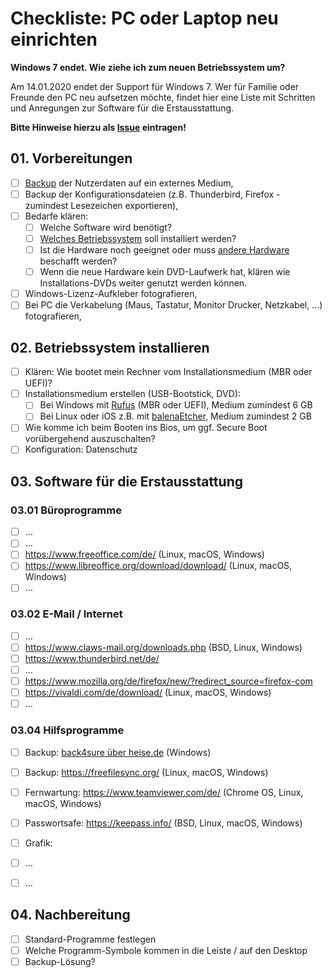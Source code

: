# Checkliste: PC oder Laptop neu einrichten
**Windows 7 endet. Wie ziehe ich zum neuen Betriebssystem um?**

Am 14.01.2020 endet der Support für Windows 7. Wer für Familie oder Freunde den PC neu aufsetzen möchte, findet hier eine Liste mit Schritten und Anregungen zur Software für die Erstausstattung.

**Bitte Hinweise hierzu als [Issue](https://github.com/fulgor/pc-laptop-neu-einrichten-checkliste/issues) eintragen!**

## 01. Vorbereitungen
- [ ] [Backup](https://github.com/fulgor/pc-laptop-neu-einrichten-checkliste/wiki/Backup) der Nutzerdaten auf ein externes Medium,
- [ ] Backup der Konfigurationsdateien (z.B. Thunderbird, Firefox - zumindest Lesezeichen exportieren),
- [ ] Bedarfe klären: 
  - [ ] Welche Software wird benötigt? 
  - [ ] [Welches Betriebssystem](https://github.com/fulgor/pc-laptop-neu-einrichten-checkliste/wiki/Betriebssystem) soll installiert werden?
  - [ ] Ist die Hardware noch geeignet oder muss [andere Hardware](gebrauchte-hardware-haendler.md) beschafft werden?
   - [ ] Wenn die neue Hardware kein DVD-Laufwerk hat, klären wie Installations-DVDs weiter genutzt werden können.
- [ ] Windows-Lizenz-Aufkleber fotografieren,
- [ ] Bei PC die Verkabelung (Maus, Tastatur, Monitor Drucker, Netzkabel, ...) fotografieren,

## 02. Betriebssystem installieren
- [ ] Klären: Wie bootet mein Rechner vom Installationsmedium (MBR oder UEFI)? 
- [ ] Installationsmedium erstellen (USB-Bootstick, DVD):
  - [ ] Bei Windows mit [Rufus](https://rufus.ie/) (MBR oder UEFI), Medium zumindest 6 GB
  - [ ] Bei Linux oder iOS z.B. mit [balenaEtcher](https://www.balena.io/etcher/), Medium zumindest 2 GB
- [ ] Wie komme ich beim Booten ins Bios, um ggf. Secure Boot vorübergehend auszuschalten?
- [ ] Konfiguration: Datenschutz

## 03. Software für die Erstausstattung

### 03.01 Büroprogramme
- [ ] ...
- [ ] ...
- [ ] https://www.freeoffice.com/de/ (Linux, macOS, Windows)
- [ ] https://www.libreoffice.org/download/download/ (Linux, macOS, Windows)
- [ ] ...

### 03.02 E-Mail / Internet
- [ ] ...
- [ ] https://www.claws-mail.org/downloads.php (BSD, Linux, Windows)
- [ ] https://www.thunderbird.net/de/
- [ ] ...
- [ ] https://www.mozilla.org/de/firefox/new/?redirect_source=firefox-com
- [ ] https://vivaldi.com/de/download/ (Linux, macOS, Windows)
- [ ] ...

### 03.04 Hilfsprogramme
- [ ] Backup: [back4sure über heise.de](https://www.heise.de/download/product/back4sure-70729) (Windows)
- [ ] Backup: https://freefilesync.org/ (Linux, macOS, Windows)
- [ ] Fernwartung: https://www.teamviewer.com/de/ (Chrome OS, Linux, macOS, Windows)
- [ ] Passwortsafe: https://keepass.info/ (BSD, Linux, macOS, Windows)
- [ ] Grafik: 
- [ ] ... 
- [ ] ...


## 04. Nachbereitung
- [ ] Standard-Programme festlegen
- [ ] Welche Programm-Symbole kommen in die Leiste / auf den Desktop
- [ ] Backup-Lösung?
